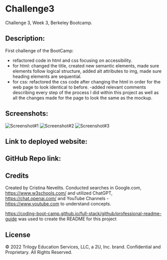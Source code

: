 # Challenge3
Challenge 3, Week 3, Berkeley Bootcamp.

## Description: 
First challenge of the BootCamp:

- refactored code in html and css focusing on accessibility.
- for html: changed the title, created new semantic elements, made sure elements follow logical structure, added alt attributes to img, made sure heading elements are sequential. 
- for css: refactored the css code after changing the html in order for the web page to look identical to before.
-added relevant comments describing every step of the process I did within this project as well as all the changes made for the page to look the same as the mockup.

## Screenshots:

![Screenshot#1]()
![Screenshot#2]()
![Screenshot#3]()

## Link to deployed website: 

## GitHub Repo link: 

## Credits

Created by Cristina Nevelits. Conducted searches in Google.com, https://www.w3schools.com/ and utilized ChatGPT, https://chat.openai.com/ and YouTube Channels - https://www.youtube.com to understand concepts.

https://coding-boot-camp.github.io/full-stack/github/professional-readme-guide was used to create the README for this project

## License

© 2022 Trilogy Education Services, LLC, a 2U, Inc. brand. Confidential and Proprietary. All Rights Reserved.
